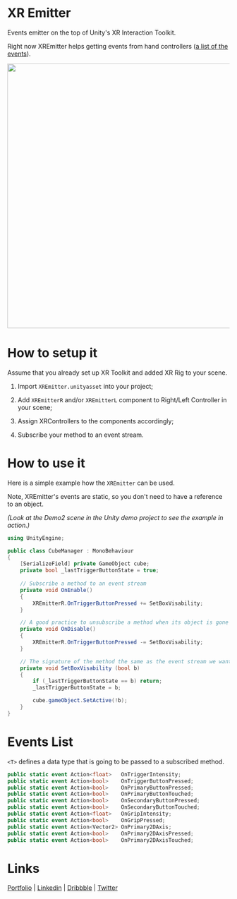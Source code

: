 # XR Emitter
Events emitter on the top of Unity's XR Interaction Toolkit.

Right now XREmitter helps getting events from hand controllers ([a list of the events](#events-list)).

<img src="media/xr_emitter_events.gif" width="600">

# How to setup it
Assume that you already set up XR Toolkit and added XR Rig to your scene.

1. Import `XREmitter.unityasset` into your project;

2. Add `XREmitterR` and/or `XREmitterL` component to Right/Left Controller in your scene;

3. Assign XRControllers to the components accordingly;

4. Subscribe your method to an event stream.

# How to use it
Here is a simple example how the `XREmitter` can be used. 

Note, XREmitter's events are static, so you don't need to have a reference to an object.

*(Look at the Demo2 scene in the Unity demo project to see the example in action.)*

```csharp
using UnityEngine;

public class CubeManager : MonoBehaviour
{
    [SerializeField] private GameObject cube;
    private bool _lastTriggerButtonState = true;
    
    // Subscribe a method to an event stream
    private void OnEnable() 
    {
        XREmitterR.OnTriggerButtonPressed += SetBoxVisability;
    }

    // A good practice to unsubscribe a method when its object is gone
    private void OnDisable() 
    {
        XREmitterR.OnTriggerButtonPressed -= SetBoxVisability;
    }

    // The signature of the method the same as the event stream we want to subscribe it to.
    private void SetBoxVisability (bool b) 
    {
        if (_lastTriggerButtonState == b) return;
        _lastTriggerButtonState = b;

        cube.gameObject.SetActive(!b);
    }
}
```
# Events List
` <T> ` defines a data type that is going to be passed to a subscribed method.
```csharp
public static event Action<float>   OnTriggerIntensity;
public static event Action<bool>    OnTriggerButtonPressed;
public static event Action<bool>    OnPrimaryButtonPressed;
public static event Action<bool>    OnPrimaryButtonTouched;
public static event Action<bool>    OnSecondaryButtonPressed;
public static event Action<bool>    OnSecondaryButtonTouched;
public static event Action<float>   OnGripIntensity;
public static event Action<bool>    OnGripPressed;
public static event Action<Vector2> OnPrimary2DAxis;
public static event Action<bool>    OnPrimary2DAxisPressed;
public static event Action<bool>    OnPrimary2DAxisTouched;
```

# Links
[Portfolio](https://olegfrolov.design/) | [Linkedin](https://www.linkedin.com/in/oleg-frolov-6a6a4752/) | [Dribbble](https://dribbble.com/Volorf) | [Twitter](https://www.twitter.com/volorf)